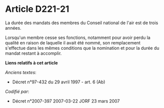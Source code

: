 # Article D221-21

La durée des mandats des membres du Conseil national de l'air est de trois années.

Lorsqu'un membre cesse ses fonctions, notamment pour avoir perdu la qualité en raison de laquelle il avait été nommé, son
remplacement s'effectue dans les mêmes conditions que la nomination et pour la durée du mandat restant à accomplir.

**Liens relatifs à cet article**

_Anciens textes_:

  - Décret n°97-432 du 29 avril 1997 - art. 6 (Ab)

_Codifié par_:

  - Décret n°2007-397 2007-03-22 JORF 23 mars 2007
